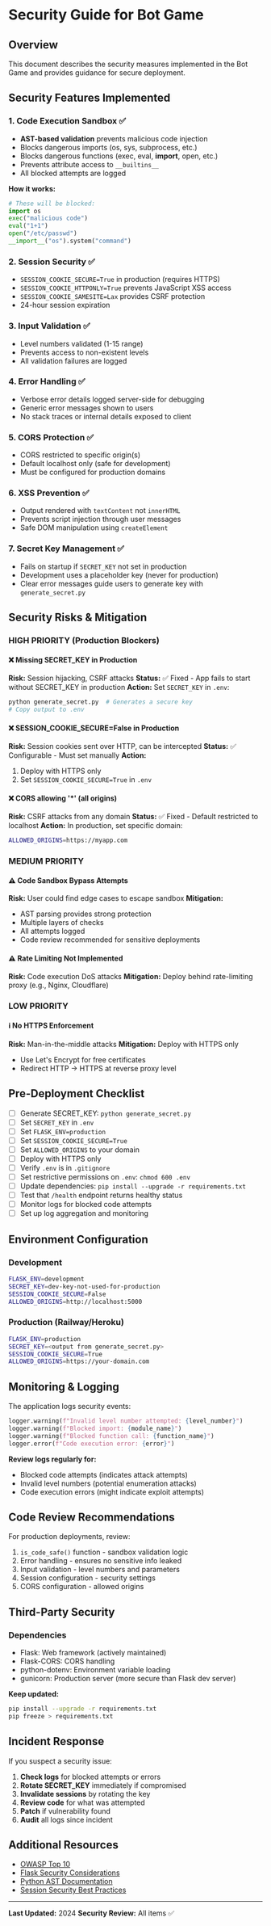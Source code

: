 # Security Guide for Bot Game

## Overview

This document describes the security measures implemented in the Bot Game and provides guidance for secure deployment.

## Security Features Implemented

### 1. **Code Execution Sandbox** ✅
- **AST-based validation** prevents malicious code injection
- Blocks dangerous imports (os, sys, subprocess, etc.)
- Blocks dangerous functions (exec, eval, __import__, open, etc.)
- Prevents attribute access to `__builtins__`
- All blocked attempts are logged

**How it works:**
```python
# These will be blocked:
import os
exec("malicious code")
eval("1+1")
open("/etc/passwd")
__import__("os").system("command")
```

### 2. **Session Security** ✅
- `SESSION_COOKIE_SECURE=True` in production (requires HTTPS)
- `SESSION_COOKIE_HTTPONLY=True` prevents JavaScript XSS access
- `SESSION_COOKIE_SAMESITE=Lax` provides CSRF protection
- 24-hour session expiration

### 3. **Input Validation** ✅
- Level numbers validated (1-15 range)
- Prevents access to non-existent levels
- All validation failures are logged

### 4. **Error Handling** ✅
- Verbose error details logged server-side for debugging
- Generic error messages shown to users
- No stack traces or internal details exposed to client

### 5. **CORS Protection** ✅
- CORS restricted to specific origin(s)
- Default localhost only (safe for development)
- Must be configured for production domains

### 6. **XSS Prevention** ✅
- Output rendered with `textContent` not `innerHTML`
- Prevents script injection through user messages
- Safe DOM manipulation using `createElement`

### 7. **Secret Key Management** ✅
- Fails on startup if `SECRET_KEY` not set in production
- Development uses a placeholder key (never for production)
- Clear error messages guide users to generate key with `generate_secret.py`

## Security Risks & Mitigation

### HIGH PRIORITY (Production Blockers)

#### ❌ Missing SECRET_KEY in Production
**Risk:** Session hijacking, CSRF attacks
**Status:** ✅ Fixed - App fails to start without SECRET_KEY in production
**Action:** Set `SECRET_KEY` in `.env`:
```bash
python generate_secret.py  # Generates a secure key
# Copy output to .env
```

#### ❌ SESSION_COOKIE_SECURE=False in Production
**Risk:** Session cookies sent over HTTP, can be intercepted
**Status:** ✅ Configurable - Must set manually
**Action:** 
1. Deploy with HTTPS only
2. Set `SESSION_COOKIE_SECURE=True` in `.env`

#### ❌ CORS allowing '*' (all origins)
**Risk:** CSRF attacks from any domain
**Status:** ✅ Fixed - Default restricted to localhost
**Action:** In production, set specific domain:
```bash
ALLOWED_ORIGINS=https://myapp.com
```

### MEDIUM PRIORITY

#### ⚠️ Code Sandbox Bypass Attempts
**Risk:** User could find edge cases to escape sandbox
**Mitigation:** 
- AST parsing provides strong protection
- Multiple layers of checks
- All attempts logged
- Code review recommended for sensitive deployments

#### ⚠️ Rate Limiting Not Implemented
**Risk:** Code execution DoS attacks
**Mitigation:** Deploy behind rate-limiting proxy (e.g., Nginx, Cloudflare)

### LOW PRIORITY

#### ℹ️ No HTTPS Enforcement
**Risk:** Man-in-the-middle attacks
**Mitigation:** Deploy with HTTPS only
- Use Let's Encrypt for free certificates
- Redirect HTTP → HTTPS at reverse proxy level

## Pre-Deployment Checklist

- [ ] Generate SECRET_KEY: `python generate_secret.py`
- [ ] Set `SECRET_KEY` in `.env`
- [ ] Set `FLASK_ENV=production`
- [ ] Set `SESSION_COOKIE_SECURE=True`
- [ ] Set `ALLOWED_ORIGINS` to your domain
- [ ] Deploy with HTTPS only
- [ ] Verify `.env` is in `.gitignore`
- [ ] Set restrictive permissions on `.env`: `chmod 600 .env`
- [ ] Update dependencies: `pip install --upgrade -r requirements.txt`
- [ ] Test that `/health` endpoint returns healthy status
- [ ] Monitor logs for blocked code attempts
- [ ] Set up log aggregation and monitoring

## Environment Configuration

### Development
```bash
FLASK_ENV=development
SECRET_KEY=dev-key-not-used-for-production
SESSION_COOKIE_SECURE=False
ALLOWED_ORIGINS=http://localhost:5000
```

### Production (Railway/Heroku)
```bash
FLASK_ENV=production
SECRET_KEY=<output from generate_secret.py>
SESSION_COOKIE_SECURE=True
ALLOWED_ORIGINS=https://your-domain.com
```

## Monitoring & Logging

The application logs security events:

```python
logger.warning(f"Invalid level number attempted: {level_number}")
logger.warning(f"Blocked import: {module_name}")
logger.warning(f"Blocked function call: {function_name}")
logger.error(f"Code execution error: {error}")
```

**Review logs regularly for:**
- Blocked code attempts (indicates attack attempts)
- Invalid level numbers (potential enumeration attacks)
- Code execution errors (might indicate exploit attempts)

## Code Review Recommendations

For production deployments, review:
1. `is_code_safe()` function - sandbox validation logic
2. Error handling - ensures no sensitive info leaked
3. Input validation - level numbers and parameters
4. Session configuration - security settings
5. CORS configuration - allowed origins

## Third-Party Security

### Dependencies
- Flask: Web framework (actively maintained)
- Flask-CORS: CORS handling
- python-dotenv: Environment variable loading
- gunicorn: Production server (more secure than Flask dev server)

**Keep updated:**
```bash
pip install --upgrade -r requirements.txt
pip freeze > requirements.txt
```

## Incident Response

If you suspect a security issue:

1. **Check logs** for blocked attempts or errors
2. **Rotate SECRET_KEY** immediately if compromised
3. **Invalidate sessions** by rotating the key
4. **Review code** for what was attempted
5. **Patch** if vulnerability found
6. **Audit** all logs since incident

## Additional Resources

- [OWASP Top 10](https://owasp.org/www-project-top-ten/)
- [Flask Security Considerations](https://flask.palletsprojects.com/en/security/)
- [Python AST Documentation](https://docs.python.org/3/library/ast.html)
- [Session Security Best Practices](https://owasp.org/www-community/attacks/Session_fixation)

---

**Last Updated:** 2024
**Security Review:** All items ✅

